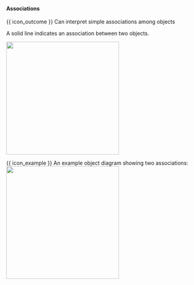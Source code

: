 <div id="title">

#### Associations

</div>

<span id="prereqs"></span>

<span id="outcomes">{{ icon_outcome }} Can interpret simple associations among objects</span>

<div id="body">

A solid line indicates an association between two objects.

<img src="{{baseUrl}}/uml/objectDiagrams/associations/images/notation.png" width="300" />

<tip-box> 

{{ icon_example }} An example object diagram showing two associations:<br>
<img src="{{baseUrl}}/uml/objectDiagrams/associations/images/example.png" width="300" />

</tip-box>

</div>

<div id="extras">
</div>